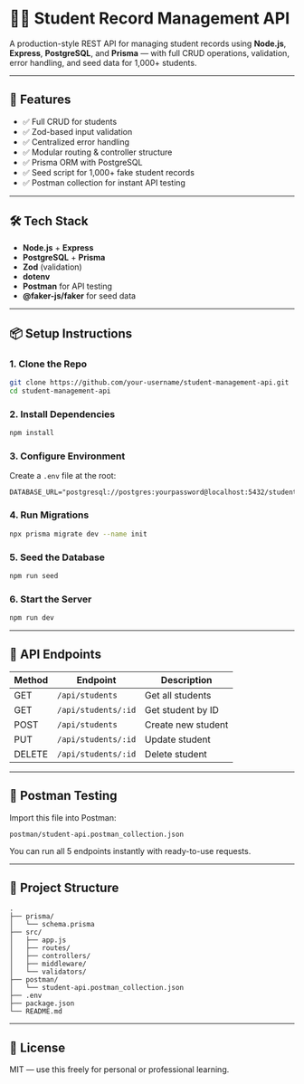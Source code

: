 # 🧑‍🎓 Student Record Management API

A production-style REST API for managing student records using **Node.js**, **Express**, **PostgreSQL**, and **Prisma** — with full CRUD operations, validation, error handling, and seed data for 1,000+ students.

---

## 🚀 Features

- ✅ Full CRUD for students
- ✅ Zod-based input validation
- ✅ Centralized error handling
- ✅ Modular routing & controller structure
- ✅ Prisma ORM with PostgreSQL
- ✅ Seed script for 1,000+ fake student records
- ✅ Postman collection for instant API testing

---

## 🛠 Tech Stack

- **Node.js** + **Express**
- **PostgreSQL** + **Prisma**
- **Zod** (validation)
- **dotenv**
- **Postman** for API testing
- **@faker-js/faker** for seed data

---

## 📦 Setup Instructions

### 1. Clone the Repo

```bash
git clone https://github.com/your-username/student-management-api.git
cd student-management-api
```

### 2. Install Dependencies

```bash
npm install
```

### 3. Configure Environment

Create a `.env` file at the root:

```
DATABASE_URL="postgresql://postgres:yourpassword@localhost:5432/student_db"
```

### 4. Run Migrations

```bash
npx prisma migrate dev --name init
```

### 5. Seed the Database

```bash
npm run seed
```

### 6. Start the Server

```bash
npm run dev
```

---

## 🔁 API Endpoints

| Method | Endpoint            | Description        |
| ------ | ------------------- | ------------------ |
| GET    | `/api/students`     | Get all students   |
| GET    | `/api/students/:id` | Get student by ID  |
| POST   | `/api/students`     | Create new student |
| PUT    | `/api/students/:id` | Update student     |
| DELETE | `/api/students/:id` | Delete student     |

---

## 🧪 Postman Testing

Import this file into Postman:

```
postman/student-api.postman_collection.json
```

You can run all 5 endpoints instantly with ready-to-use requests.

---

## 📁 Project Structure

```
.
├── prisma/
│   └── schema.prisma
├── src/
│   ├── app.js
│   ├── routes/
│   ├── controllers/
│   ├── middleware/
│   └── validators/
├── postman/
│   └── student-api.postman_collection.json
├── .env
├── package.json
└── README.md
```

---

## 📄 License

MIT — use this freely for personal or professional learning.
